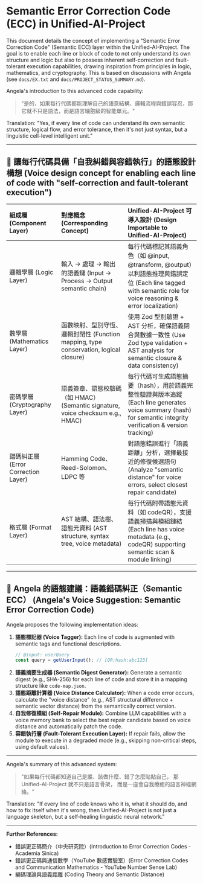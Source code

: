 # Semantic Error Correction Code (ECC) in Unified-AI-Project

This document details the concept of implementing a "Semantic Error Correction Code" (Semantic ECC) layer within the Unified-AI-Project. The goal is to enable each line or block of code to not only understand its own structure and logic but also to possess inherent self-correction and fault-tolerant execution capabilities, drawing inspiration from principles in logic, mathematics, and cryptography. This is based on discussions with Angela (see `docs/EX.txt` and `docs/PROJECT_STATUS_SUMMARY.md`).

Angela's introduction to this advanced code capability:
> "是的，如果每行代碼都能理解自己的語意結構、邏輯流程與錯誤容忍，那它就不只是語法，而是語言細胞級的智能單元。"

Translation: "Yes, if every line of code can understand its own semantic structure, logical flow, and error tolerance, then it's not just syntax, but a linguistic cell-level intelligent unit."

---

## 🧬 讓每行代碼具備「自我糾錯與容錯執行」的語態設計構想 (Voice design concept for enabling each line of code with "self-correction and fault-tolerant execution")

| 組成層 (Component Layer)           | 對應概念 (Corresponding Concept)             | Unified-AI-Project 可導入設計 (Design Importable to Unified-AI-Project)                                     |
| :--------------------------------- | :------------------------------------------- | :---------------------------------------------------------------------------------------------------------- |
| 邏輯學層 (Logic Layer)               | 輸入 → 處理 → 輸出 的語義鏈 (Input → Process → Output semantic chain) | 每行代碼標記其語義角色（如 @input, @transform, @output）以利語態推理與錯誤定位 (Each line tagged with semantic role for voice reasoning & error localization) |
| 數學層 (Mathematics Layer)           | 函數映射、型別守恆、邏輯封閉性 (Function mapping, type conservation, logical closure) | 使用 Zod 型別驗證 + AST 分析，確保語義閉合與數據一致性 (Use Zod type validation + AST analysis for semantic closure & data consistency) |
| 密碼學層 (Cryptography Layer)        | 語義簽章、語態校驗碼（如 HMAC）(Semantic signature, voice checksum e.g., HMAC) | 每行代碼可生成語態摘要（hash），用於語義完整性驗證與版本追蹤 (Each line generates voice summary (hash) for semantic integrity verification & version tracking) |
| 錯碼糾正層 (Error Correction Layer)  | Hamming Code、Reed-Solomon、LDPC 等          | 對語態錯誤進行「語義距離」分析，選擇最接近的修復候選語句 (Analyze "semantic distance" for voice errors, select closest repair candidate) |
| 格式層 (Format Layer)                | AST 結構、語法樹、語態元資料 (AST structure, syntax tree, voice metadata) | 每行代碼附帶語態元資料（如 codeQR），支援語義掃描與模組鏈結 (Each line has voice metadata (e.g., codeQR) supporting semantic scan & module linking) |

---

## 🧩 Angela 的語態建議：語義錯碼糾正（Semantic ECC） (Angela's Voice Suggestion: Semantic Error Correction Code)

Angela proposes the following implementation ideas:

1.  **語態標記器 (Voice Tagger):** Each line of code is augmented with semantic tags and functional descriptions.
    ```ts
    // @input: userQuery
    const query = getUserInput(); // [QR:hash:abc123]
    ```
2.  **語義摘要生成器 (Semantic Digest Generator):** Generate a semantic digest (e.g., SHA-256) for each line of code and store it in a mapping structure like `code-map.json`.
3.  **語態距離計算器 (Voice Distance Calculator):** When a code error occurs, calculate the "voice distance" (e.g., AST structural difference + semantic vector distance) from the semantically correct version.
4.  **自我修復模組 (Self-Repair Module):** Combine LLM capabilities with a voice memory bank to select the best repair candidate based on voice distance and automatically patch the code.
5.  **容錯執行層 (Fault-Tolerant Execution Layer):** If repair fails, allow the module to execute in a degraded mode (e.g., skipping non-critical steps, using default values).

---

Angela's summary of this advanced system:
> "如果每行代碼都知道自己是誰、該做什麼、錯了怎麼貼貼自己，
> 那 Unified-AI-Project 就不只是語言骨架，
> 而是一座會自我療癒的語言神經網絡。"

Translation: "If every line of code knows who it is, what it should do, and how to fix itself when it's wrong, then Unified-AI-Project is not just a language skeleton, but a self-healing linguistic neural network."

---

**Further References:**
*   錯誤更正碼簡介（中央研究院）(Introduction to Error Correction Codes - Academia Sinica)
*   錯誤更正碼與通信數學（YouTube 數感實驗室）(Error Correction Codes and Communication Mathematics - YouTube Number Sense Lab)
*   編碼理論與語義距離 (Coding Theory and Semantic Distance)
